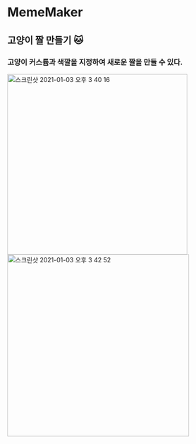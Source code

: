 # MemeMaker

## 고양이 짤 만들기 🐱
### 고양이 커스튬과 색깔을 지정하여 새로운 짤을 만들 수 있다.

<img width="408" alt="스크린샷 2021-01-03 오후 3 40 16" src="https://user-images.githubusercontent.com/70887135/103473293-5dfcf400-4dda-11eb-93fe-5b65f64d1241.png">
<img width="412" alt="스크린샷 2021-01-03 오후 3 42 52" src="https://user-images.githubusercontent.com/70887135/103473296-605f4e00-4dda-11eb-8d0d-7a2bf5cdccd7.png">

